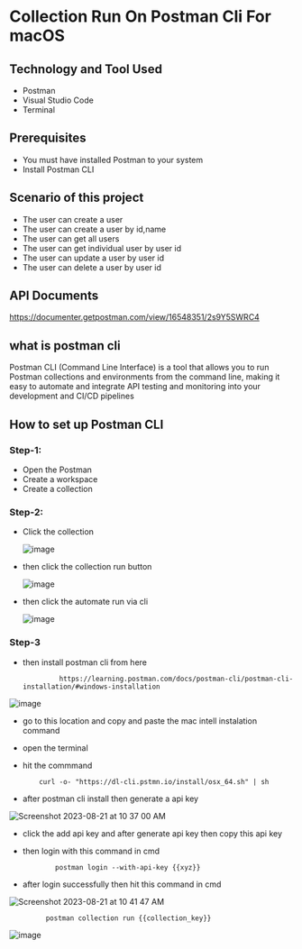 # Collection Run On Postman Cli For macOS


## Technology and Tool Used
- Postman
- Visual Studio Code
- Terminal

## Prerequisites

- You must have installed Postman to your system
- Install Postman CLI

## Scenario of this project

- The user can create a user
- The user can create a user by id,name
- The user can get all users
- The user can get individual user by user id
- The user can update a user by user id
- The user can delete a user by user id

## API Documents

  https://documenter.getpostman.com/view/16548351/2s9Y5SWRC4

## what is postman cli

Postman CLI (Command Line Interface) is a tool that allows you to run Postman collections and environments from the command line, making it easy to automate and integrate API testing and monitoring into your development and CI/CD pipelines

## How to set up Postman CLI

### Step-1:

- Open the Postman
- Create a workspace
- Create a collection

### Step-2:

- Click the collection
  
  ![image](https://github.com/Mamun104/restapi_automation_run_on_postman_cli/assets/78067017/5ae3cde3-e3f8-492b-8ad8-58fb800a7fd9)

- then click the collection run button

  ![image](https://github.com/Mamun104/restapi_automation_run_on_postman_cli/assets/78067017/6ee1dab5-47e6-4fb8-87f5-d314543fa1fc)
- then click the automate run via cli

  ![image](https://github.com/Mamun104/restapi_automation_run_on_postman_cli/assets/78067017/2197efd6-e3ad-4022-ab71-02a7bb470b7c)
  
### Step-3

- then install postman cli from here

               https://learning.postman.com/docs/postman-cli/postman-cli-installation/#windows-installation

![image](https://github.com/Mamun104/collection_run_on_postman_cli_for_macOS/assets/78067017/e835d2f4-3db4-468c-96d5-363e081471ac)


- go to this location and copy and paste the mac intell instalation command

- open the terminal
- hit the commmand

          curl -o- "https://dl-cli.pstmn.io/install/osx_64.sh" | sh

- after postman cli install then generate a api key

![Screenshot 2023-08-21 at 10 37 00 AM](https://github.com/Mamun104/collection_run_on_postman_cli_for_macOS/assets/78067017/adf76bed-5cb2-434f-a9fb-8c82823c79c2)

- click the add api key and after generate api key then copy this api key 

- then login with this command in cmd

              postman login --with-api-key {{xyz}}
  
- after login successfully then hit this command in cmd

![Screenshot 2023-08-21 at 10 41 47 AM](https://github.com/Mamun104/collection_run_on_postman_cli_for_macOS/assets/78067017/494e5194-f340-48a2-9d9b-d6e5d0d479f5)



             postman collection run {{collection_key}}

  
  ![image](https://github.com/Mamun104/restapi_automation_run_on_postman_cli/assets/78067017/b05fae3a-3b00-48bb-b75c-4c59ed3de8b1)
